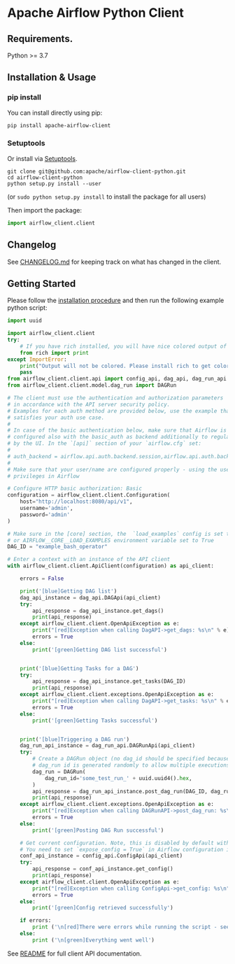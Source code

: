 <!--
 Licensed to the Apache Software Foundation (ASF) under one
 or more contributor license agreements.  See the NOTICE file
 distributed with this work for additional information
 regarding copyright ownership.  The ASF licenses this file
 to you under the Apache License, Version 2.0 (the
 "License"); you may not use this file except in compliance
 with the License.  You may obtain a copy of the License at

   http://www.apache.org/licenses/LICENSE-2.0

 Unless required by applicable law or agreed to in writing,
 software distributed under the License is distributed on an
 "AS IS" BASIS, WITHOUT WARRANTIES OR CONDITIONS OF ANY
 KIND, either express or implied.  See the License for the
 specific language governing permissions and limitations
 under the License.
 -->

# Apache Airflow Python Client

## Requirements.

Python >= 3.7

## Installation & Usage

### pip install

You can install directly using pip:

```sh
pip install apache-airflow-client
````

### Setuptools

Or install via [Setuptools](http://pypi.python.org/pypi/setuptools).

```shell
git clone git@github.com:apache/airflow-client-python.git
cd airflow-client-python
python setup.py install --user
```
(or `sudo python setup.py install` to install the package for all users)

Then import the package:
```python
import airflow_client.client
```

## Changelog

See [CHANGELOG.md](https://github.com/apache/airflow-client-python/blob/main/CHANGELOG.md) for keeping
track on what has changed in the client.


## Getting Started

Please follow the [installation procedure](#installation--usage) and then run the following
example python script:

```python
import uuid

import airflow_client.client
try:
    # If you have rich installed, you will have nice colored output of the API responses
    from rich import print
except ImportError:
    print("Output will not be colored. Please install rich to get colored output: `pip install rich`")
    pass
from airflow_client.client.api import config_api, dag_api, dag_run_api
from airflow_client.client.model.dag_run import DAGRun

# The client must use the authentication and authorization parameters
# in accordance with the API server security policy.
# Examples for each auth method are provided below, use the example that
# satisfies your auth use case.
#
# In case of the basic authentication below, make sure that Airflow is
# configured also with the basic_auth as backend additionally to regular session backend needed
# by the UI. In the `[api]` section of your `airflow.cfg` set:
#
# auth_backend = airflow.api.auth.backend.session,airflow.api.auth.backend.basic_auth
#
# Make sure that your user/name are configured properly - using the user/password that has admin
# privileges in Airflow

# Configure HTTP basic authorization: Basic
configuration = airflow_client.client.Configuration(
    host="http://localhost:8080/api/v1",
    username='admin',
    password='admin'
)

# Make sure in the [core] section, the  `load_examples` config is set to True in your airflow.cfg
# or AIRFLOW__CORE__LOAD_EXAMPLES environment variable set to True
DAG_ID = "example_bash_operator"

# Enter a context with an instance of the API client
with airflow_client.client.ApiClient(configuration) as api_client:

    errors = False

    print('[blue]Getting DAG list')
    dag_api_instance = dag_api.DAGApi(api_client)
    try:
        api_response = dag_api_instance.get_dags()
        print(api_response)
    except airflow_client.client.OpenApiException as e:
        print("[red]Exception when calling DagAPI->get_dags: %s\n" % e)
        errors = True
    else:
        print('[green]Getting DAG list successful')


    print('[blue]Getting Tasks for a DAG')
    try:
        api_response = dag_api_instance.get_tasks(DAG_ID)
        print(api_response)
    except airflow_client.client.exceptions.OpenApiException as e:
        print("[red]Exception when calling DagAPI->get_tasks: %s\n" % e)
        errors = True
    else:
        print('[green]Getting Tasks successful')


    print('[blue]Triggering a DAG run')
    dag_run_api_instance = dag_run_api.DAGRunApi(api_client)
    try:
        # Create a DAGRun object (no dag_id should be specified because it is read-only property of DAGRun)
        # dag_run id is generated randomly to allow multiple executions of the script
        dag_run = DAGRun(
            dag_run_id='some_test_run_' + uuid.uuid4().hex,
        )
        api_response = dag_run_api_instance.post_dag_run(DAG_ID, dag_run)
        print(api_response)
    except airflow_client.client.exceptions.OpenApiException as e:
        print("[red]Exception when calling DAGRunAPI->post_dag_run: %s\n" % e)
        errors = True
    else:
        print('[green]Posting DAG Run successful')

    # Get current configuration. Note, this is disabled by default with most installation.
    # You need to set `expose_config = True` in Airflow configuration in order to retrieve configuration.
    conf_api_instance = config_api.ConfigApi(api_client)
    try:
        api_response = conf_api_instance.get_config()
        print(api_response)
    except airflow_client.client.OpenApiException as e:
        print("[red]Exception when calling ConfigApi->get_config: %s\n" % e)
        errors = True
    else:
        print('[green]Config retrieved successfully')

    if errors:
        print ('\n[red]There were errors while running the script - see above for details')
    else:
        print ('\n[green]Everything went well')
```

See [README](https://github.com/apache/airflow-client-python/blob/main/README.md#documentation-for-api-endpoints) 
for full client API documentation.